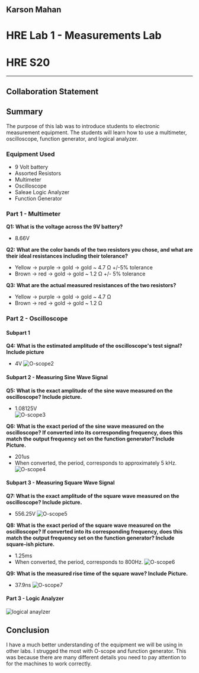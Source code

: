 ## Karson Mahan
# HRE Lab 1 - Measurements Lab
# HRE S20
------------------------------------------------
## Collaboration Statement

## Summary
The purpose of this lab was to introduce students to electronic measurement equipment. The students will learn how to use a multimeter, oscilloscope, function generator, and logical analyzer.

### Equipment Used
- 9 Volt battery
- Assorted Resistors
- Multimeter
- Oscilloscope
- Saleae Logic Analyzer
- Function Generator

### Part 1 - Multimeter
**Q1: What is the voltage across the 9V battery?**  
- 8.66V

**Q2: What are the color bands of the two resistors you chose, and what are their ideal resistances including their tolerance?**
- Yellow → purple → gold → gold
~ 4.7 Ω  +/-5% tolerance
- Brown → red → gold → gold
~ 1.2 Ω  +/- 5% tolerance

**Q3: What are the actual measured resistances of the two resistors?**
- Yellow → purple → gold → gold
~ 4.7 Ω 
- Brown → red → gold → gold
~ 1.2 Ω

### Part 2 - Oscilloscope

#### Subpart 1
**Q4: What is the estimated amplitude of the oscilloscope's test signal? Include picture**  
- 4V 
![O-scope2](./img/O-scope2.png)

#### Subpart 2 - Measuring Sine Wave Signal
**Q5: What is the exact amplitude of the sine wave measured on the oscilloscope? Include picture.**  
- 1.08125V  
![O-scope3](./img/O-scope3.png)

**Q6: What is the exact period of the sine wave measured on the oscilloscope? If converted into its corresponding frequency, does this match the output frequency set on the function generator? Include Picture.**  
- 201us
- When converted, the period, corresponds to approximately 5 kHz.  
![O-scope4](./img/O-scope4.png)

#### Subpart 3 - Measuring Square Wave Signal
**Q7: What is the exact amplitude of the square wave measured on the oscilloscope? Include picture.**
- 556.25V
![O-scope5](./img/O-scope5.png)

**Q8: What is the exact period of the square wave measured on the oscilloscope? If converted into its corresponding frequency, does this match the output frequency set on the function generator? Include square-ish picture.**
- 1.25ms
- When converted, the period, corresponds to 800Hz.
![O-scope6](./img/O-scope6.png)

**Q9: What is the measured rise time of the square wave? Include Picture.**
- 37.9ns
![O-scope7](./img/O-scope7.png)

#### Part 3 - Logic Analyzer
![logical anaylzer](./img/logicalanaylzer.png)

## Conclusion
I have a much better understanding of the equipment we will be using in other labs. I strugged the most with O-scope and function generator. This was because there are many different details you need to pay attention to for the machines to work correctly. 
